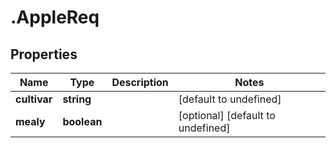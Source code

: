 # .AppleReq

## Properties

|Name | Type | Description | Notes|
|------------ | ------------- | ------------- | -------------|
|**cultivar** | **string** |  | [default to undefined]|
|**mealy** | **boolean** |  | [optional] [default to undefined]|



